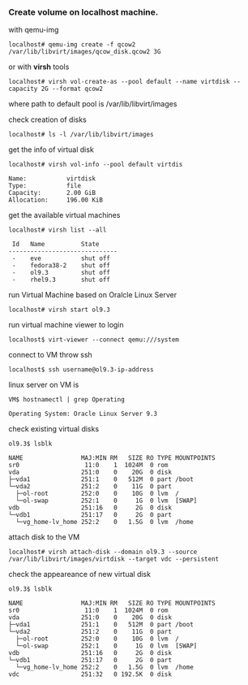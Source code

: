 ### Create volume on localhost machine.

with qemu-img

`localhost# qemu-img create -f qcow2 /var/lib/libvirt/images/qcow_disk.qcow2 3G `

or with **virsh** tools

`localhost# virsh vol-create-as --pool default --name virtdisk --capacity 2G --format qcow2`

where path to default pool is /var/lib/libvirt/images

check creation of disks

`localhost# ls -l /var/lib/libvirt/images`



get the info of virtual disk

`localhost# virsh vol-info --pool default virtdis`

```
Name:           virtdisk
Type:           file
Capacity:       2.00 GiB
Allocation:     196.00 KiB

```

get the available virtual machines

`localhost# virsh list --all`

```
 Id   Name          State
------------------------------
 -    eve           shut off
 -    fedora38-2    shut off
 -    ol9.3         shut off
 -    rhel9.3       shut off
```

run Virtual Machine based on Oralcle Linux Server

`localhost# virsh start ol9.3`

run virtual machine viewer to login

`localhost$ virt-viewer --connect qemu:///system`

connect to VM throw ssh

`localhost$ ssh username@ol9.3-ip-address`



linux server on VM is

`VM$ hostnamectl | grep Operating`

```
Operating System: Oracle Linux Server 9.3
```

check existing virtual disks

`ol9.3$ lsblk`

```
NAME                MAJ:MIN RM   SIZE RO TYPE MOUNTPOINTS
sr0                  11:0    1  1024M  0 rom  
vda                 251:0    0    20G  0 disk 
├─vda1              251:1    0   512M  0 part /boot
└─vda2              251:2    0    11G  0 part 
  ├─ol-root         252:0    0    10G  0 lvm  /
  └─ol-swap         252:1    0     1G  0 lvm  [SWAP]
vdb                 251:16   0     2G  0 disk 
└─vdb1              251:17   0     2G  0 part 
  └─vg_home-lv_home 252:2    0   1.5G  0 lvm  /home

```
attach disk to the VM

`localhost# virsh attach-disk --domain ol9.3 --source /var/lib/libvirt/images/virtdisk --target vdc --persistent`

check the appeareance of new virtual disk

`ol9.3$ lsblk`

```
NAME                MAJ:MIN RM   SIZE RO TYPE MOUNTPOINTS
sr0                  11:0    1  1024M  0 rom  
vda                 251:0    0    20G  0 disk 
├─vda1              251:1    0   512M  0 part /boot
└─vda2              251:2    0    11G  0 part 
  ├─ol-root         252:0    0    10G  0 lvm  /
  └─ol-swap         252:1    0     1G  0 lvm  [SWAP]
vdb                 251:16   0     2G  0 disk 
└─vdb1              251:17   0     2G  0 part 
  └─vg_home-lv_home 252:2    0   1.5G  0 lvm  /home
vdc                 251:32   0 192.5K  0 disk
```

